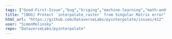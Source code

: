 ```yaml
---
tags: ["Good-First-Issue","bug","kriging","machine-learning","math-and-logic","poisson-kriging","python","semivariogram","spatial-analysis","spatial-interpolation"]
title: "[BUG] Protect `interpolate_raster` from Singular Matrix error"
html_url: "https://github.com/DataverseLabs/pyinterpolate/issues/412"
user: "SimonMolinsky"
repo: "DataverseLabs/pyinterpolate"
---
```


